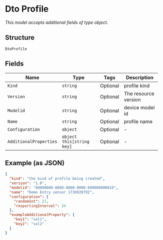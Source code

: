 
# Dto Profile

*This model accepts additional fields of type object.*

## Structure

`DtoProfile`

## Fields

| Name | Type | Tags | Description |
|  --- | --- | --- | --- |
| `Kind` | `string` | Optional | profile kind |
| `Version` | `string` | Optional | The resource version |
| `Modelid` | `string` | Optional | device model id |
| `Name` | `string` | Optional | profile name |
| `Configuration` | `object` | Optional | - |
| `AdditionalProperties` | `object this[string key]` | Optional | - |

## Example (as JSON)

```json
{
  "kind": "the kind of profile being created",
  "version": "1.0",
  "modelid": "00000000-0000-0000-0000-000000000019",
  "name": "Demo Entry sensor 1730928792",
  "configuration": {
    "randomInt": 21,
    "resportingInterval": 24
  },
  "exampleAdditionalProperty": {
    "key1": "val1",
    "key2": "val2"
  }
}
```

